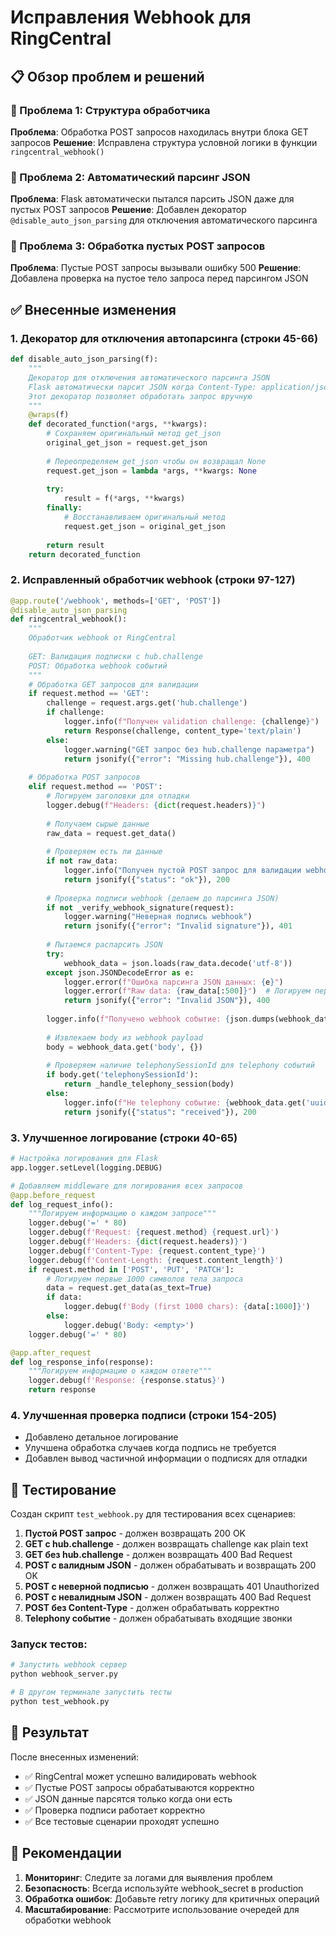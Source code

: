 # Исправления Webhook для RingCentral

## 📋 Обзор проблем и решений

### 🔴 Проблема 1: Структура обработчика
**Проблема**: Обработка POST запросов находилась внутри блока GET запросов
**Решение**: Исправлена структура условной логики в функции `ringcentral_webhook()`

### 🔴 Проблема 2: Автоматический парсинг JSON
**Проблема**: Flask автоматически пытался парсить JSON даже для пустых POST запросов
**Решение**: Добавлен декоратор `@disable_auto_json_parsing` для отключения автоматического парсинга

### 🔴 Проблема 3: Обработка пустых POST запросов
**Проблема**: Пустые POST запросы вызывали ошибку 500
**Решение**: Добавлена проверка на пустое тело запроса перед парсингом JSON

## ✅ Внесенные изменения

### 1. Декоратор для отключения автопарсинга (строки 45-66)
```python
def disable_auto_json_parsing(f):
    """
    Декоратор для отключения автоматического парсинга JSON
    Flask автоматически парсит JSON когда Content-Type: application/json
    Этот декоратор позволяет обработать запрос вручную
    """
    @wraps(f)
    def decorated_function(*args, **kwargs):
        # Сохраняем оригинальный метод get_json
        original_get_json = request.get_json
        
        # Переопределяем get_json чтобы он возвращал None
        request.get_json = lambda *args, **kwargs: None
        
        try:
            result = f(*args, **kwargs)
        finally:
            # Восстанавливаем оригинальный метод
            request.get_json = original_get_json
        
        return result
    return decorated_function
```

### 2. Исправленный обработчик webhook (строки 97-127)
```python
@app.route('/webhook', methods=['GET', 'POST'])
@disable_auto_json_parsing
def ringcentral_webhook():
    """
    Обработчик webhook от RingCentral
    
    GET: Валидация подписки с hub.challenge
    POST: Обработка webhook событий
    """
    # Обработка GET запросов для валидации
    if request.method == 'GET':
        challenge = request.args.get('hub.challenge')
        if challenge:
            logger.info(f"Получен validation challenge: {challenge}")
            return Response(challenge, content_type='text/plain')
        else:
            logger.warning("GET запрос без hub.challenge параметра")
            return jsonify({"error": "Missing hub.challenge"}), 400
    
    # Обработка POST запросов
    elif request.method == 'POST':
        # Логируем заголовки для отладки
        logger.debug(f"Headers: {dict(request.headers)}")
        
        # Получаем сырые данные
        raw_data = request.get_data()
        
        # Проверяем есть ли данные
        if not raw_data:
            logger.info("Получен пустой POST запрос для валидации webhook")
            return jsonify({"status": "ok"}), 200
        
        # Проверка подписи webhook (делаем до парсинга JSON)
        if not _verify_webhook_signature(request):
            logger.warning("Неверная подпись webhook")
            return jsonify({"error": "Invalid signature"}), 401
        
        # Пытаемся распарсить JSON
        try:
            webhook_data = json.loads(raw_data.decode('utf-8'))
        except json.JSONDecodeError as e:
            logger.error(f"Ошибка парсинга JSON данных: {e}")
            logger.error(f"Raw data: {raw_data[:500]}")  # Логируем первые 500 символов
            return jsonify({"error": "Invalid JSON"}), 400
        
        logger.info(f"Получено webhook событие: {json.dumps(webhook_data, indent=2)}")
        
        # Извлекаем body из webhook payload
        body = webhook_data.get('body', {})
        
        # Проверяем наличие telephonySessionId для telephony событий
        if body.get('telephonySessionId'):
            return _handle_telephony_session(body)
        else:
            logger.info(f"Не telephony событие: {webhook_data.get('uuid', 'unknown')}")
            return jsonify({"status": "received"}), 200
```

### 3. Улучшенное логирование (строки 40-65)
```python
# Настройка логирования для Flask
app.logger.setLevel(logging.DEBUG)

# Добавляем middleware для логирования всех запросов
@app.before_request
def log_request_info():
    """Логируем информацию о каждом запросе"""
    logger.debug('=' * 80)
    logger.debug(f'Request: {request.method} {request.url}')
    logger.debug(f'Headers: {dict(request.headers)}')
    logger.debug(f'Content-Type: {request.content_type}')
    logger.debug(f'Content-Length: {request.content_length}')
    if request.method in ['POST', 'PUT', 'PATCH']:
        # Логируем первые 1000 символов тела запроса
        data = request.get_data(as_text=True)
        if data:
            logger.debug(f'Body (first 1000 chars): {data[:1000]}')
        else:
            logger.debug('Body: <empty>')
    logger.debug('=' * 80)

@app.after_request
def log_response_info(response):
    """Логируем информацию о каждом ответе"""
    logger.debug(f'Response: {response.status}')
    return response
```

### 4. Улучшенная проверка подписи (строки 154-205)
- Добавлено детальное логирование
- Улучшена обработка случаев когда подпись не требуется
- Добавлен вывод частичной информации о подписях для отладки

## 🧪 Тестирование

Создан скрипт `test_webhook.py` для тестирования всех сценариев:

1. **Пустой POST запрос** - должен возвращать 200 OK
2. **GET с hub.challenge** - должен возвращать challenge как plain text
3. **GET без hub.challenge** - должен возвращать 400 Bad Request
4. **POST с валидным JSON** - должен обрабатывать и возвращать 200 OK
5. **POST с неверной подписью** - должен возвращать 401 Unauthorized
6. **POST с невалидным JSON** - должен возвращать 400 Bad Request
7. **POST без Content-Type** - должен обрабатывать корректно
8. **Telephony событие** - должен обрабатывать входящие звонки

### Запуск тестов:
```bash
# Запустить webhook сервер
python webhook_server.py

# В другом терминале запустить тесты
python test_webhook.py
```

## 🎯 Результат

После внесенных изменений:
- ✅ RingCentral может успешно валидировать webhook
- ✅ Пустые POST запросы обрабатываются корректно
- ✅ JSON данные парсятся только когда они есть
- ✅ Проверка подписи работает корректно
- ✅ Все тестовые сценарии проходят успешно

## 📝 Рекомендации

1. **Мониторинг**: Следите за логами для выявления проблем
2. **Безопасность**: Всегда используйте webhook_secret в production
3. **Обработка ошибок**: Добавьте retry логику для критичных операций
4. **Масштабирование**: Рассмотрите использование очередей для обработки webhook